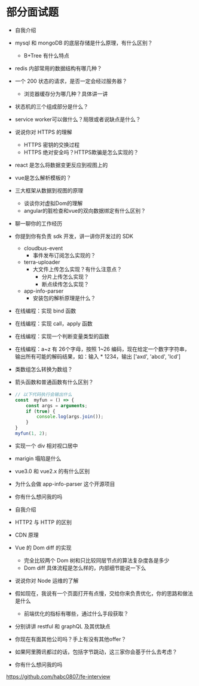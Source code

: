 # 部分面试题

* 自我介绍
* mysql 和 mongoDB 的底层存储是什么原理，有什么区别？
  * B+Tree 有什么特点
* redis 内部常用的数据结构有哪几种？
* 一个 200 状态的请求，是否一定会经过服务器？
  * 浏览器缓存分为哪几种？具体讲一讲
* 状态机的三个组成部分是什么？
* service worker可以做什么？局限或者说缺点是什么？
* 说说你对 HTTPS 的理解
  * HTTPS 密钥的交换过程
  * HTTPS 绝对安全吗？HTTPS欺骗是怎么实现的？
* react 是怎么将数据变更反应到视图上的
* vue是怎么解析模板的？
* 三大框架从数据到视图的原理
  * 谈谈你对虚拟Dom的理解
  * angular的脏检查和vue的双向数据绑定有什么区别？
* 聊一聊你的工作经历
* 你提到你有负责 sdk 开发，讲一讲你开发过的 SDK
  * cloudbus-event
    * 事件发布订阅怎么实现的？
  * terra-uploader
    * 大文件上传怎么实现？有什么注意点？
      * 分片上传怎么实现？
      * 断点续传怎么实现？
  * app-info-parser
    * 安装包的解析原理是什么？


* 在线编程：实现 bind 函数
* 在线编程：实现 call，apply 函数
* 在线编程：实现一个判断变量类型的函数
* 在线编程：a~z 有 26个字母，按照 1~26 编码，现在给定一个数字字符串，输出所有可能的解码结果，如：输入 * 1234，输出 ['axd', 'abcd', 'lcd']
* 类数组怎么转换为数组？
* 箭头函数和普通函数有什么区别？
* ```javascript
  // 以下代码执行会输出什么
  const  myfun = () => {
      const args = arguments;
      if (true) {
          console.log(args.join());
      }
  }
  myfun(1, 2);
  ```
* 实现一个 div 相对视口居中
* marigin 塌陷是什么
* vue3.0 和 vue2.x 的有什么区别
* 为什么会做 app-info-parser 这个开源项目
* 你有什么想问我的吗


* 自我介绍
* HTTP2 与 HTTP 的区别
* CDN 原理
* Vue 的 Dom diff 的实现
  * 完全比较两个 Dom 树和只比较同层节点的算法复杂度各是多少
  * Dom diff 具体流程是怎么样的，内部细节能说一下么
* 说说你对 Node 运维的了解
* 假如现在，我说有一个页面打开有点慢，交给你来负责优化，你的思路和做法是什么
  * 前端优化的指标有哪些，通过什么手段获取？
* 分别讲讲 restful 和 graphQL 及其优缺点
* 你现在有面其他公司吗？手上有没有其他offer？
* 如果阿里腾讯都过的话，包括字节跳动，这三家你会基于什么去考虑？
* 你有什么想问我的吗


https://github.com/habc0807/fe-interview